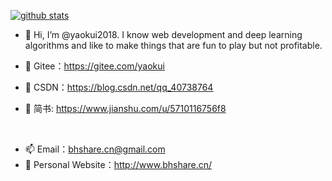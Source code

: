 <!--- ![visitor badge](https://thread-erratic-podium.glitch.me/badge?page_id=yaokui2018) --->
[![github stats](https://github-readme-stats.vercel.app/api?username=yaokui2018)](https://github.com/yaokui2018)

- 👋 Hi, I’m @yaokui2018. I know web development and deep learning algorithms and like to make things that are fun to play but not profitable.

- 💞️ Gitee：https://gitee.com/yaokui
- 🔑 CSDN：https://blog.csdn.net/qq_40738764
- 📕 简书: https://www.jianshu.com/u/5710116756f8

<br>

- 📫 Email：bhshare.cn@gmail.com
- 👀 Personal Website：http://www.bhshare.cn/

